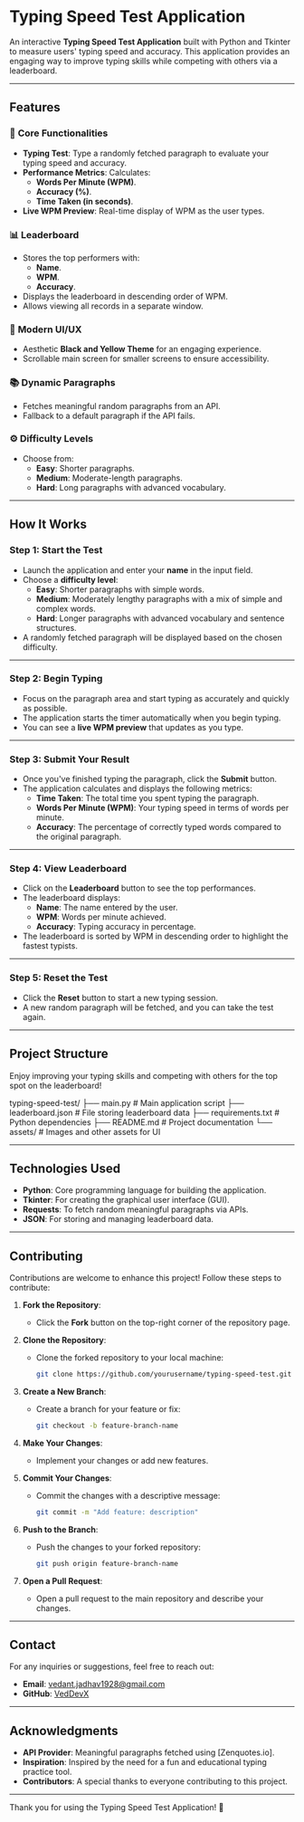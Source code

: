 # Typing Speed Test Application

An interactive **Typing Speed Test Application** built with Python and Tkinter to measure users' typing speed and accuracy. This application provides an engaging way to improve typing skills while competing with others via a leaderboard.

---

## Features

### 🎯 **Core Functionalities**
- **Typing Test**: Type a randomly fetched paragraph to evaluate your typing speed and accuracy.
- **Performance Metrics**: Calculates:
  - **Words Per Minute (WPM)**.
  - **Accuracy (%)**.
  - **Time Taken (in seconds)**.
- **Live WPM Preview**: Real-time display of WPM as the user types.

### 📊 **Leaderboard**
- Stores the top performers with:
  - **Name**.
  - **WPM**.
  - **Accuracy**.
- Displays the leaderboard in descending order of WPM.
- Allows viewing all records in a separate window.

### 🎨 **Modern UI/UX**
- Aesthetic **Black and Yellow Theme** for an engaging experience.
- Scrollable main screen for smaller screens to ensure accessibility.

### 📚 **Dynamic Paragraphs**
- Fetches meaningful random paragraphs from an API.
- Fallback to a default paragraph if the API fails.

### ⚙️ **Difficulty Levels**
- Choose from:
  - **Easy**: Shorter paragraphs.
  - **Medium**: Moderate-length paragraphs.
  - **Hard**: Long paragraphs with advanced vocabulary.

---

## How It Works

### Step 1: Start the Test
- Launch the application and enter your **name** in the input field.
- Choose a **difficulty level**:
  - **Easy**: Shorter paragraphs with simple words.
  - **Medium**: Moderately lengthy paragraphs with a mix of simple and complex words.
  - **Hard**: Longer paragraphs with advanced vocabulary and sentence structures.
- A randomly fetched paragraph will be displayed based on the chosen difficulty.

---

### Step 2: Begin Typing
- Focus on the paragraph area and start typing as accurately and quickly as possible.
- The application starts the timer automatically when you begin typing.
- You can see a **live WPM preview** that updates as you type.

---

### Step 3: Submit Your Result
- Once you've finished typing the paragraph, click the **Submit** button.
- The application calculates and displays the following metrics:
  - **Time Taken**: The total time you spent typing the paragraph.
  - **Words Per Minute (WPM)**: Your typing speed in terms of words per minute.
  - **Accuracy**: The percentage of correctly typed words compared to the original paragraph.

---

### Step 4: View Leaderboard
- Click on the **Leaderboard** button to see the top performances.
- The leaderboard displays:
  - **Name**: The name entered by the user.
  - **WPM**: Words per minute achieved.
  - **Accuracy**: Typing accuracy in percentage.
- The leaderboard is sorted by WPM in descending order to highlight the fastest typists.

---

### Step 5: Reset the Test
- Click the **Reset** button to start a new typing session.
- A new random paragraph will be fetched, and you can take the test again.

---

## Project Structure
Enjoy improving your typing skills and competing with others for the top spot on the leaderboard!

typing-speed-test/
├── main.py               # Main application script
├── leaderboard.json      # File storing leaderboard data
├── requirements.txt      # Python dependencies
├── README.md             # Project documentation
└── assets/               # Images and other assets for UI

---

## Technologies Used

- **Python**: Core programming language for building the application.
- **Tkinter**: For creating the graphical user interface (GUI).
- **Requests**: To fetch random meaningful paragraphs via APIs.
- **JSON**: For storing and managing leaderboard data.

---

## Contributing

Contributions are welcome to enhance this project! Follow these steps to contribute:

1. **Fork the Repository**:
   - Click the **Fork** button on the top-right corner of the repository page.

2. **Clone the Repository**:
   - Clone the forked repository to your local machine:
     ```bash
     git clone https://github.com/yourusername/typing-speed-test.git
     ```

3. **Create a New Branch**:
   - Create a branch for your feature or fix:
     ```bash
     git checkout -b feature-branch-name
     ```

4. **Make Your Changes**:
   - Implement your changes or add new features.

5. **Commit Your Changes**:
   - Commit the changes with a descriptive message:
     ```bash
     git commit -m "Add feature: description"
     ```

6. **Push to the Branch**:
   - Push the changes to your forked repository:
     ```bash
     git push origin feature-branch-name
     ```

7. **Open a Pull Request**:
   - Open a pull request to the main repository and describe your changes.

---

## Contact

For any inquiries or suggestions, feel free to reach out:  
- **Email**: vedant.jadhav1928@gmail.com  
- **GitHub**: [VedDevX](https://github.com/VedDevX)  

---

## Acknowledgments

- **API Provider**: Meaningful paragraphs fetched using [Zenquotes.io].
- **Inspiration**: Inspired by the need for a fun and educational typing practice tool.  
- **Contributors**: A special thanks to everyone contributing to this project.

---

Thank you for using the Typing Speed Test Application! 🙌

